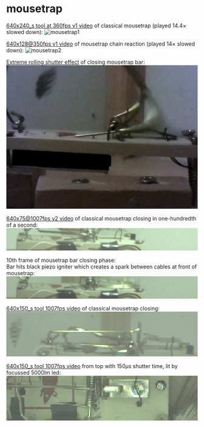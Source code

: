 # mousetrap

[640x240_s tool at 360fps v1 video](https://www.raspberrypi.org/forums/viewtopic.php?f=43&t=201568&p=1254568&hilit=mouse+trap+chain+reaction#p1254427) of classical mousetrap (played 14.4&times; slowed down):
![mousetrap1](../res/mouse-trap.1.anim.gif)

[640x128@350fps v1 video](https://www.raspberrypi.org/forums/viewtopic.php?f=43&t=201568&p=1254568&hilit=mouse+trap+chain+reaction#p1254568) of mousetrap chain reaction (played 14&times; slowed down):
![mousetrap2](../res/mouse-trap.2.anim.gif)

[Extreme rolling shutter effect](https://www.raspberrypi.org/forums/viewtopic.php?f=43&t=201568&p=1254568&hilit=mouse+trap+chain+reaction#p1299347) of closing mousetrap bar:
![mousetrap3](../res/Screenshot342.png)

[640x75@1007fps v2 video](https://www.raspberrypi.org/forums/viewtopic.php?f=43&t=212518&p=1310445#p1310445) of classical mousetrap closing in one-hundredth of a second:
![mousetrap4](../res/mt.1000fps.75.gif)

10th frame of mousetrap bar closing phase:  
Bar hits black piezo igniter which creates a spark between cables at front of mousetrap:
![mousetrap5](../res/b_out.1281.ppm.d.png)

[640x150_s tool 1007fps video](https://www.raspberrypi.org/forums/viewtopic.php?f=43&t=212518&p=1310445#p1313501) of classical mousetrap closing:
![mousetrap6](../res/mouse-trap.1007fps.640x150.gif)

[640x150_s tool 1007fps video](https://www.raspberrypi.org/forums/viewtopic.php?f=43&t=212518&p=1310445#p1431771) from top with 150&micro;s shutter time, lit by focussed 5000lm led:
![mousetrap7](../res/mt.1007fps.5000lm.150us.anim.gif)
